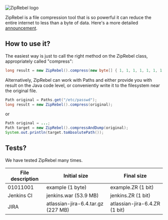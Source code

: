 ![ZipRebel logo](http://zeroturnaround.com/wp-content/uploads/2015/03/ZipRebel-640x175.png)

ZipRebel is a file compression tool that is so powerful it can reduce the entire internet to less than a byte of data. Here's a more detailed [announcement](https://zeroturnaround.com/rebellabs/ziprebel-download-the-internet-in-milliseconds/).

## How to use it?

The easiest way is just to call the right method on the ZipRebel class, appropriately called "compress":
```java
long result = new ZipRebel().compress(new byte[] { 1, 1, 1, 1, 1, 1, 1, 1 });
```

Alternatively, ZipRebel can work with Paths and either provide you with result on the Java code level, or conveniently write it to the filesystem near the original file. 

```java
Path original = Paths.get("/etc/passwd");
long result = new ZipRebel().compress(original);
```

or 
```java 
Path original = ...;
Path target = new ZipRebel().compressAndDump(original);
System.out.println(target.toAbsolutePath());
```

## Tests?
We have tested ZipRebel many times.

| File description         | Initial size                       | Final size                    |
---------------------------|------------------------------------|-------------------------------- 
| 01011001                 | example (1 byte)                   |	example.ZR (1 bit)            |
| Jenkins CI	             | jenkins.war (53.9 MB)              |	jenkins.ZR (1 bit)            |
| JIRA	                   | atlassian-jira-6.4.tar.gz (227 MB) |	atlassian-jira-6.4.ZR (1 bit) |


